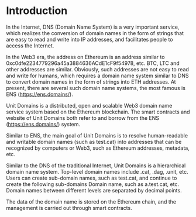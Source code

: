 # Introduction

In the Internet, DNS (Domain Name System) is a very important service, which realizes the conversion of domain names in the form of strings that are easy to read and write into IP addresses, and facilitates people to access the Internet.

In the Web3 era, the address on Ethereum is an address similar to 0xc0dfe2234779296a45a3884636ACdE1cF9f54978, etc. BTC, LTC and other addresses are similar. Obviously, such addresses are not easy to read and write for humans, which requires a domain name system similar to DNS to convert domain names in the form of strings into ETH addresses. At present, there are several such domain name systems, the most famous is ENS (https://ens.domains/).

Unit Domains is a distributed, open and scalable Web3 domain name service system based on the Ethereum blockchain. The smart contracts and website of Unit Domains both refer to and borrow from the ENS (https://ens.domains/) system.

Similar to ENS, the main goal of Unit Domains is to resolve human-readable and writable domain names (such as test.cat) into addresses that can be recognized by computers or Web3, such as Ethereum addresses, metadata, etc.

Similar to the DNS of the traditional Internet, Unit Domains is a hierarchical domain name system. Top-level domain names include .cat, .dag, .unit, etc. Users can create sub-domain names, such as test.cat, and continue to create the following sub-domains Domain name, such as a.test.cat, etc. Domain names between different levels are separated by decimal points.

The data of the domain name is stored on the Ethereum chain, and the management is carried out through smart contracts.



